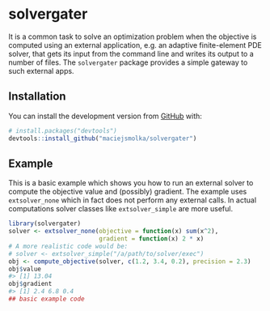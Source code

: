 
<!-- README.md is generated from README.Rmd. Please edit that file -->

# solvergater

<!-- badges: start -->

<!-- badges: end -->

It is a common task to solve an optimization problem when the objective
is computed using an external application, e.g. an adaptive
finite-element PDE solver, that gets its input from the command line and
writes its output to a number of files. The `solvergater` package
provides a simple gateway to such external apps.

## Installation

<!--
You can install the released version of solvergater from 
[CRAN](https://CRAN.R-project.org) with:
-->

<!--
``` r
install.packages("solvergater")
```
-->

<!--
And 
-->

You can install the development version from
[GitHub](https://github.com/) with:

``` r
# install.packages("devtools")
devtools::install_github("maciejsmolka/solvergater")
```

## Example

This is a basic example which shows you how to run an external solver to
compute the objective value and (possibly) gradient. The example uses
`extsolver_none` which in fact does not perform any external calls. In
actual computations solver classes like `extsolver_simple` are more
useful.

``` r
library(solvergater)
solver <- extsolver_none(objective = function(x) sum(x^2), 
                         gradient = function(x) 2 * x)
# A more realistic code would be:
# solver <- extsolver_simple("/a/path/to/solver/exec")
obj <- compute_objective(solver, c(1.2, 3.4, 0.2), precision = 2.3)
obj$value
#> [1] 13.04
obj$gradient
#> [1] 2.4 6.8 0.4
## basic example code
```
